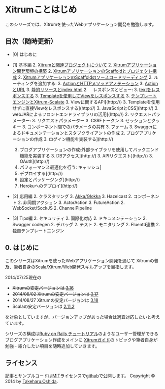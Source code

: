 # Xitrumことはじめ

このシリーズでは、Xitrumを使ったWebアプリケーション開発を勉強します。

## 目次（随時更新）

- [0] はじめに
- [1] 基本編
  2. [Xitrumと関連プロジェクトについて](http://george-osd-blog.heroku.com/41)
  2. [Xitrumアプリケーション開発環境の構築](http://george-osd-blog.heroku.com/42)
  2. [XitrumアプリケーションのScaffoldとプロジェクト構成](http://george-osd-blog.heroku.com/43)
  2. [XitrumアプリケーションのScaffoldのソースコードリーディング](http://george-osd-blog.heroku.com/44)
  2. ルーティングを追加する:
    3. [ActionとHTTPメソッドアノテーション](http://george-osd-blog.heroku.com/46)
    3. [ActionとURL](http://george-osd-blog.heroku.com/47)
    3. [静的リソースとindex.html](http://george-osd-blog.heroku.com/49)
  2. 　レスポンスとビュー:
    3. [textをレスポンスする](http://george-osd-blog.heroku.com/50)
    3. [Templateを使用してViewをレスポンスする](http://george-osd-blog.heroku.com/52)
    3. [テンプレートエンジンとXitrum-Scalate](http://george-osd-blog.heroku.com/53)
    3. Viewに関するAPI](http://)
    3. Templateを使用せずに直接Viewをレスポンスする](http://)
    3. JavaScriptとCSS](http://)
    3. webJARによるフロントエンドライブラリの活用](http://)
  2. リクエストパラメーター:
    3. リクエストパラメーター
    3. CSRFトークン
    3. セッションとクッキー
    3. コンポーネント間でのパラメータの共有
    3. フォーム
    3. Swaggerによるドキュメンテーションとスタブクライアントの作成
  2. ブログアプリケーションの作成
    3. ログイン機能を実装する](http://)

    3. ブログアプリケーションの作成:外部ライブラリを使用してバックエンド機能を実装する
      3. DBアクセス](http://)
      3. APIリクエスト](http://)
      3. OAuth](http://)
  2. パフォーマンス最適化を行う: キャッシュ]
  2. デプロイする](http://)
    3. 設定とパッケージング](http://)
    3. Herokuへのデプロイ](http://)

- [2] 応用編
  2. クラスタリング
    3. [Akka/Glokka](http://george-osd-blog.heroku.com/48)
    3. Hazelcast
  2. コンポーネント
  2. 非同期アクション
    3. ActorAction
    3. FutureAction
  2. WebSocket/SockJS
  2. ChannelPipeline
- [3] Tips編
  2. セキュリティ
  2. 国際化対応
  2. ドキュメンテーション
  2. Swagger codegen
  2. デバッグ
  2. テスト
  2. モニタリング
  2. Fluentd連携
  2. 独自テンプレートエンジン


## 0. はじめに

このシリーズはXitrumを使ったWebアプリケーション開発を通じて
Xitrumの普及、筆者自身のScala/Xitrum/Web開発スキルアップを目指します。

2014/07/25現在の

 * ~~Xitrumの安定バージョンは [3.16](http://search.maven.org/#artifactdetails%7Ctv.cntt%7Cxitrum_2.11%7C3.16%7Cjar)~~
 * ~~2014/08/02 Xitrumの安定バージョンは [3.17](http://search.maven.org/#artifactdetails%7Ctv.cntt%7Cxitrum_2.11%7C3.17%7Cjar)~~
 * 2014/08/27 Xitrumの安定バージョンは [3.18](http://search.maven.org/#artifactdetails%7Ctv.cntt%7Cxitrum_2.11%7C3.18%7Cjar)
 * Scalaの安定バージョンは [2.11.2](http://downloads.typesafe.com/scala/2.11.2/scala-2.11.2.tgz?_ga=1.179477284.109116044.1401169577)


を対象としていますが、バージョンアップがあった場合は適宜対応したいと考えています。

シリーズの構成は[Ruby on Rails チュートリアル](http://railstutorial.jp/)のようなユーザー管理ができるブログアプリケーション作成をメインに
[Xitrumガイド](http://xitrum-framework.github.io/guide/ja/index.html)のトピックや筆者自身が勉強・紹介したい項目を随時追加していきます。


## ライセンス

記事とサンプルコードは[MIT](http://opensource.org/licenses/mit-license.php)ライセンスで[github](https://github.com/georgeOsdDev/xitrum-kotohajime)で公開します。
Copyright © 2014 by [Takeharu.Oshida](http://about.me/takeharu.oshida).
